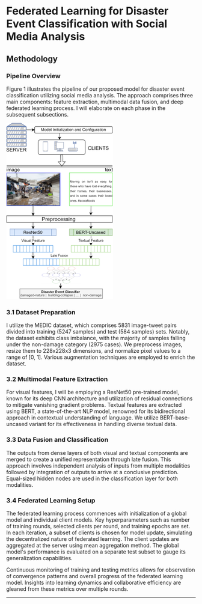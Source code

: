 # Federated Learning for Disaster Event Classification with Social Media Analysis

## Methodology

### Pipeline Overview
Figure 1 illustrates the pipeline of our proposed model for disaster event classification utilizing social media analysis. The approach comprises three main components: feature extraction, multimodal data fusion, and deep federated learning process. I will elaborate on each phase in the subsequent subsections.

![Sample Figure](https://github.com/nessayoub/Multimodal-Fusion-A-Deep-Federated-Learning-Approach/blob/main/Picture1%20copy.png)
### 3.1 Dataset Preparation
I utilize the MEDIC dataset, which comprises 5831 image-tweet pairs divided into training (5247 samples) and test (584 samples) sets. Notably, the dataset exhibits class imbalance, with the majority of samples falling under the non-damage category (2975 cases). We preprocess images, resize them to 228x228x3 dimensions, and normalize pixel values to a range of [0, 1]. Various augmentation techniques are employed to enrich the dataset.

### 3.2 Multimodal Feature Extraction
For visual features, I will be employing a ResNet50 pre-trained model, known for its deep CNN architecture and utilization of residual connections to mitigate vanishing gradient problems. Textual features are extracted using BERT, a state-of-the-art NLP model, renowned for its bidirectional approach in contextual understanding of language. We utilize BERT-base-uncased variant for its effectiveness in handling diverse textual data.

### 3.3 Data Fusion and Classification
The outputs from dense layers of both visual and textual components are merged to create a unified representation through late fusion. This approach involves independent analysis of inputs from multiple modalities followed by integration of outputs to arrive at a conclusive prediction. Equal-sized hidden nodes are used in the classification layer for both modalities.

### 3.4 Federated Learning Setup
The federated learning process commences with initialization of a global model and individual client models. Key hyperparameters such as number of training rounds, selected clients per round, and training epochs are set. In each iteration, a subset of clients is chosen for model update, simulating the decentralized nature of federated learning. The client updates are aggregated at the server using mean aggregation method. The global model's performance is evaluated on a separate test subset to gauge its generalization capabilities.

Continuous monitoring of training and testing metrics allows for observation of convergence patterns and overall progress of the federated learning model. Insights into learning dynamics and collaborative efficiency are gleaned from these metrics over multiple rounds.

---
